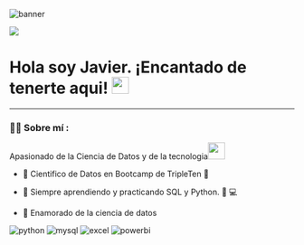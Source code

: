![banner](https://github.com/user-attachments/assets/6c1ead56-b04a-4c19-bd7f-0626ec4901b0)


[![](https://img.shields.io/badge/LinkedIn-0077B5?style=for-the-badge&logo=linkedin&logoColor=white)](https://www.linkedin.com/in/javier-alejandro-garcía-martínez-881160117/)

<h1>
  Hola soy Javier. ¡Encantado de tenerte aqui!
  <img decoding="async" src="https://media.giphy.com/media/hvRJCLFzcasrR4ia7z/giphy.gif" width="30px"/>
</h1>
  
---
 <div id="header" align="left">

### :woman_technologist: Sobre mí :

Apasionado de la Ciencia de Datos y de la tecnologia<img decoding="async" src="https://media.giphy.com/media/WUlplcMpOCEmTGBtBW/giphy.gif" width="30">
* :telescope: Cientifico de Datos en Bootcamp de TripleTen :muscle:

* :seedling: Siempre aprendiendo y practicando SQL y Python. :blue_book:  :computer: 

* :heartbeat: Enamorado de la ciencia de datos

<div id="header" align="left">
    <img decoding="async" src="https://img.shields.io/badge/Python-3776AB?style=for-the-badge&logo=python&logoColor=white" alt="python"/>
  </a>
    <img decoding="async" src="https://img.shields.io/badge/MySQL-6DB33F?style=for-the-badge&logo=mysql&logoColor=white" alt="mysql"/>
  </a>
 <img decoding="async" src="https://img.shields.io/badge/Microsoft_Excel-217346?style=for-the-badge&logo=microsoft-excel&logoColor=white" alt="excel"/>
  </a>
 <img decoding="async" src="https://img.shields.io/badge/Power_BI-FFBE00?style=for-the-badge&logo=Power-BI&logoColor=white" alt="powerbi"/>
  </a>

</div>

<!--
**JavierGarciaMtz/JavierGarciaMtz** is a ✨ _special_ ✨ repository because its `README.md` (this file) appears on your GitHub profile.

Here are some ideas to get you started:

- 🔭 I’m currently working on ...
- 🌱 I’m currently learning ...
- 👯 I’m looking to collaborate on ...
- 🤔 I’m looking for help with ...
- 💬 Ask me about ...
- 📫 How to reach me: ...
- 😄 Pronouns: ...
- ⚡ Fun fact: ...
-->

